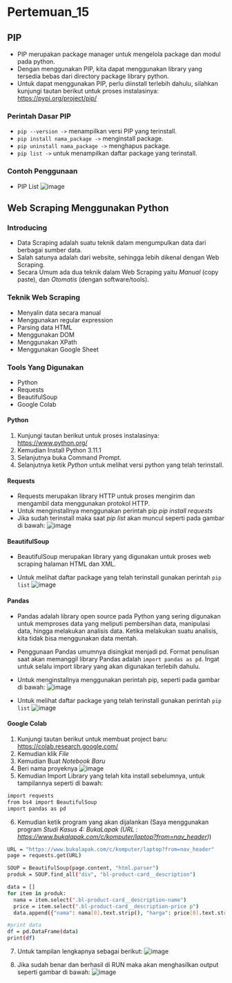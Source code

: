 # Pertemuan_15

## PIP
* PIP merupakan package manager untuk mengelola package dan modul pada python.
* Dengan menggunakan PIP, kita dapat menggunakan library yang tersedia bebas dari directory package library python.
* Untuk dapat menggunakan PIP, perlu diinstall terlebih dahulu, silahkan kunjungi tautan berikut untuk proses instalasinya: https://pypi.org/project/pip/

### Perintah Dasar PIP
* `pip --version ->` menampilkan versi PIP yang terinstall.
* `pip install nama_package ->` menginstall package.
* `pip uninstall nama_package ->` menghapus package.
* `pip list ->` untuk menampilkan daftar package yang terinstall.

### Contoh Penggunaan
* PIP List
![image](image/piplist.png)


## Web Scraping Menggunakan Python
### Introducing
* Data Scraping adalah suatu teknik dalam mengumpulkan data dari berbagai sumber data.
* Salah satunya adalah dari website, sehingga lebih dikenal dengan Web Scraping.
* Secara Umum ada dua teknik dalam Web Scraping yaitu *Manual* (copy paste), dan *Otomatis* (dengan software/tools).

### Teknik Web Scraping
* Menyalin data secara manual
* Menggunakan regular expression
* Parsing data HTML
* Menggunakan DOM
* Menggunakan XPath
* Menggunakan Google Sheet

### Tools Yang Digunakan
* Python
* Requests
* BeautifulSoup
* Google Colab

#### Python
1. Kunjungi tautan berikut untuk proses instalasinya: https://www.python.org/
2. Kemudian Install Python 3.11.1
3. Selanjutnya buka Command Prompt.
4. Selanjutnya ketik *Python* untuk melihat versi python yang telah terinstall.


#### Requests
* Requests merupakan library HTTP untuk proses mengirim dan mengambil data menggunakan protokol HTTP.
* Untuk menginstallnya menggunakan perintah pip *pip install requests* 
* Jika sudah terinstall maka saat *pip list* akan muncul seperti pada gambar di bawah:
![image](image/requests.png)


#### BeautifulSoup
* BeautifulSoup merupakan library yang digunakan untuk proses web scraping halaman HTML dan XML.


* Untuk melihat daftar package yang telah terinstall gunakan perintah `pip list`
![image](image/beautifulsoup.png)


#### Pandas
* Pandas adalah library open source pada Python yang sering digunakan untuk memproses data yang meliputi pembersihan data, manipulasi data, hingga melakukan analisis data. Ketika melakukan suatu analisis, kita tidak bisa menggunakan data mentah.
* Penggunaan Pandas umumnya disingkat menjadi pd. Format penulisan saat akan memanggil library Pandas adalah `import pandas as pd`. Ingat untuk selalu import library yang akan digunakan terlebih dahulu. 
* Untuk menginstallnya menggunakan perintah pip, seperti pada gambar di bawah:
![image](image/pandas.png)

* Untuk melihat daftar package yang telah terinstall gunakan perintah `pip list`
![image](image/listP.png)


#### Google Colab
1. Kunjungi tautan berikut untuk membuat project baru: https://colab.research.google.com/
2. Kemudian klik *File*
3. Kemudian Buat *Notebook Baru*
4. Beri nama proyeknya
![image](image/gogglecolab.png)
5. Kemudian Import Library yang telah kita install sebelumnya, untuk tampilannya seperti di bawah:
```sh
import requests
from bs4 import BeautifulSoup
import pandas as pd
```
6. Kemudian ketik program yang akan dijalankan (Saya menggunakan program *Studi Kasus 4: BukaLapak (URL : https://www.bukalapak.com/c/komputer/laptop?from=nav_header)*)
```sh
URL = "https://www.bukalapak.com/c/komputer/laptop?from=nav_header"
page = requests.get(URL)

SOUP = BeautifulSoup(page.content, "html.parser")
produk = SOUP.find_all("div", "bl-product-card__description")

data = []
for item in produk:
  nama = item.select(".bl-product-card__description-name")
  price = item.select(".bl-product-card__description-price p")
  data.append({"nama": nama[0].text.strip(), "harga": price[0].text.strip()})

#print data
df = pd.DataFrame(data)
print(df)
```
7. Untuk tampilan lengkapnya sebagai berikut:
![image](image/sintaks.png)

8. Jika sudah benar dan berhasil di RUN maka akan menghasilkan output seperti gambar di bawah:
![image](image/output.png)